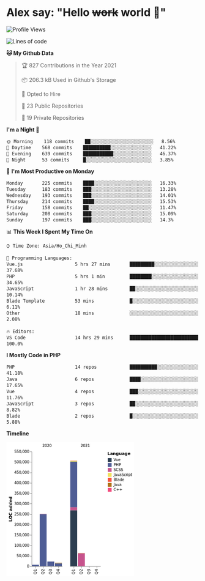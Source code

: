 # Alex say: "Hello ~~work~~ world 🐾"

<!--START_SECTION:waka-->
![Profile Views](http://img.shields.io/badge/Profile%20Views-0-blue)

![Lines of code](https://img.shields.io/badge/From%20Hello%20World%20I%27ve%20Written-868399%20lines%20of%20code-blue)

**🐱 My Github Data** 

> 🏆 827 Contributions in the Year 2021
 > 
> 📦 206.3 kB Used in Github's Storage 
 > 
> 💼 Opted to Hire
 > 
> 📜 23 Public Repositories 
 > 
> 🔑 19 Private Repositories  
 > 
**I'm a Night 🦉** 

```text
🌞 Morning    118 commits    ██░░░░░░░░░░░░░░░░░░░░░░░   8.56% 
🌆 Daytime    568 commits    ██████████░░░░░░░░░░░░░░░   41.22% 
🌃 Evening    639 commits    ███████████░░░░░░░░░░░░░░   46.37% 
🌙 Night      53 commits     █░░░░░░░░░░░░░░░░░░░░░░░░   3.85%

```
📅 **I'm Most Productive on Monday** 

```text
Monday       225 commits    ████░░░░░░░░░░░░░░░░░░░░░   16.33% 
Tuesday      183 commits    ███░░░░░░░░░░░░░░░░░░░░░░   13.28% 
Wednesday    193 commits    ███░░░░░░░░░░░░░░░░░░░░░░   14.01% 
Thursday     214 commits    ████░░░░░░░░░░░░░░░░░░░░░   15.53% 
Friday       158 commits    ██░░░░░░░░░░░░░░░░░░░░░░░   11.47% 
Saturday     208 commits    ███░░░░░░░░░░░░░░░░░░░░░░   15.09% 
Sunday       197 commits    ███░░░░░░░░░░░░░░░░░░░░░░   14.3%

```


📊 **This Week I Spent My Time On** 

```text
⌚︎ Time Zone: Asia/Ho_Chi_Minh

💬 Programming Languages: 
Vue.js                   5 hrs 27 mins       █████████░░░░░░░░░░░░░░░░   37.68% 
PHP                      5 hrs 1 min         ████████░░░░░░░░░░░░░░░░░   34.65% 
JavaScript               1 hr 28 mins        ██░░░░░░░░░░░░░░░░░░░░░░░   10.14% 
Blade Template           53 mins             █░░░░░░░░░░░░░░░░░░░░░░░░   6.11% 
Other                    18 mins             ░░░░░░░░░░░░░░░░░░░░░░░░░   2.08%

🔥 Editors: 
VS Code                  14 hrs 29 mins      █████████████████████████   100.0%

```

**I Mostly Code in PHP** 

```text
PHP                      14 repos            ██████████░░░░░░░░░░░░░░░   41.18% 
Java                     6 repos             ████░░░░░░░░░░░░░░░░░░░░░   17.65% 
Vue                      4 repos             ███░░░░░░░░░░░░░░░░░░░░░░   11.76% 
JavaScript               3 repos             ██░░░░░░░░░░░░░░░░░░░░░░░   8.82% 
Blade                    2 repos             █░░░░░░░░░░░░░░░░░░░░░░░░   5.88%

```


**Timeline**

![Chart not found](https://raw.githubusercontent.com/alexzvn/alexzvn/main/charts/bar_graph.png) 


<!--END_SECTION:waka-->
